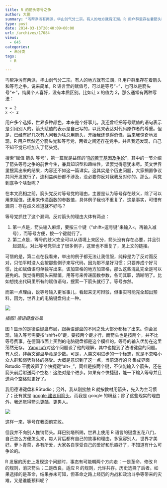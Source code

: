 ```yaml
---
title: R 的箭头等号之争
author: 大鹏
summary: "丐帮净污有两派，华山剑气分二宗。有人的地方就有江湖，R 用户群里存在着箭头和等号之争。说来简单，R 语言里的赋值号，可以是等号“=”，也可以是箭头号“<-”，纯属个人喜好，没有本质区别。比如让 x 的值为 2，那么通常有两种写法："
type: post
date: 2014-03-13T20:40:09+00:00
url: /archives/17084
views:
  - 645
categories:
  - 未分类
tags:
  - R

---
```

丐帮净污有两派，华山剑气分二宗。有人的地方就有江湖，R 用户群里存在着箭头和等号之争。说来简单，R 语言里的赋值号，可以是等号“=”，也可以是箭头号“<-”，纯属个人喜好，没有本质区别。比如让 x 的值为 2，那么通常有两种写法：

    x = 2
    x <- 2
    

用户多个选择，世界多种颜色，本来是个好事儿。我还曾经把等号赋值的语句表示是引用别人的，箭头赋值的表示是自己写的，以此来表达对代码原作者的尊重。但是，已经有好几次有人问我为啥总用箭头，开始我还觉得奇怪，后来我惊奇地发现，R 用户居然还分箭头党和等号党，两者之间还存在党争。并且我还发现，自己不知不觉已经加入了箭头党。

搜索“赋值 箭头 等号”，第一篇就是益辉的“[R的若干基因及争论][1]”，其中的一节介绍了箭头等号之争的前世今生，兼具知识型和趣味性，读罢觉得意犹未尽。英文世界里搜索出来的结果，内容还不如这一篇详实。这其实是个历史问题，大家搁置争议共同开发就行了，连利益纠纷都不涉及，没必要你反对我我反对你的。那么，两党到底争个啥劲呢？

在本文亮相之前，箭头党反对等号党的理由，主要是认为等号存在歧义，除了可以用来赋值，还用来传递函数的参数值，具体例子我也不重复了。这是事实，可惜有漏洞：存在歧义难道就不好吗？

等号党抓住了这个漏洞，反对箭头的理由大体有两点：

  1. 第一点是，箭头输入麻烦，要按三个键（“shift+逗号键”来输入`<`，再输入减号），而等号方便，按一个键就行了。
  2. 第二点是，等号的歧义完全可以从语境上来区分，箭头没有存在必要，并且引起混乱。对此等号党举出了很多例子，这里也不重复了，见上文的链接。

可惜的是，第二点在我看来，举出的例子都无法让我信服，纯粹是为了反对而反对，只怕平时没人会按那些例子来写代码，因为那不是好习惯；只要养成个好习惯，比如赋值语句单独写出来，该加空格的地方加空格，那么这些混乱完全是可以避免的。我觉得用箭头来赋值，用等号来传递函数参数，各司其职，清晰明了。比如想找出代码里所有的赋值语句，搜索一下箭头就行了。等号亦然。

而第一点理由，说等号输入更省事儿，看起来无可辩驳，但事实可能完全超出预料，因为，世界上的电脑键盘何止一种。

![][2]

_插图1 德语键盘布局_

图 1 显示的是德语键盘布局，跟英语键盘的不同之处大部分都标了出来。你会发现，输入等号需要按“shift+0”键，要按两个键才行，而箭头也是按两个，并不比等号费事。在德国市面上买到的电脑键盘都是这个模样的。等号的输入优势在这里荡然无存。 [Yangliufr][3]对这个问题谈了他的理解，其中也提到了法语键盘的问题。有人说，非英文键盘毕竟是少数。可是，人类文明进步的一个标志，就是不忽略小众人群和弱势群体的感受。大概是意识到了这一点，当前流行的 R 集成界面 Rstudio 干脆设置了个快捷键“alt+_”，同样是按两个键，不仅能输入个箭头，还在箭头前后附送两个空格！这绝对是个进步。如果有个快捷键，能一下输入等号并且送两个空格就更好了。

我用德语键盘和RStudio；另外，我从刚接触 R 就按教材用箭头，先入为主习惯了；还有就是 [google 建议用箭头][4]，而我是 google 的粉丝；除了这些现实的理由外，我还觉得箭头更酷，更男人。

![][5]

这样一来，等号在我面前完败。

但我并不向别人推销箭头。拜巴别塔所赐，世界上使用 R 语言的键盘五花八门，自己怎么方便怎么来，每人背后都有自己的故事和理由，多宽容别人，世界才美好。萝卜青菜，各有所爱，大家各自享受自己的爱好和乐趣好了，不知道有什么可争论的。

R 发展的历史上发现这个问题时，事态有可能朝两个方向走：一是革命，修改 R 的规则，消灭箭头；二是改良，适应 R 的规则，允许共存。历史选择了后者。如果选择的是革命，结果亦未可知，但革命之路上经历的内战和政治斗争等带来的灾难，又是谁能预料呢？

 [1]: http://yihui.name/cn/2012/09/equal-and-arrow/
 [2]: http://www.dedecn.com/include/ueditor/php/upload/68331385553003.png
 [3]: http://yangliufr.com/2013/03/18/r-equal-or-arrow/
 [4]: http://pzhao.org/archives/13207
 [5]: http://www.psdgraphics.com/wp-content/uploads/2009/06/male-sign.jpg
